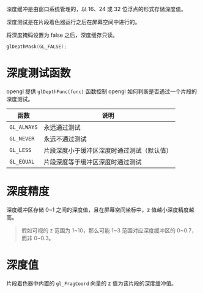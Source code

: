 深度缓冲是由窗口系统管理的，以 16、24 或 32 位浮点的形式存储深度值。

深度测试是在片段着色器运行之后在屏幕空间中进行的。

将深度掩码设置为 false 之后，深度缓存只读。

```cpp
glDepthMask(GL_FALSE);
```

# 深度测试函数

opengl 提供 `glDepthFunc(func)` 函数控制 opengl 如何判断是否通过一个片段的深度测试。

| 函数        | 说明                                       |
| ----------- | ------------------------------------------ |
| `GL_ALWAYS` | 永远通过测试                               |
| `GL_NEVER`  | 永远不通过测试                             |
| `GL_LESS`   | 片段深度小于缓冲区深度时通过测试（默认值） |
| `GL_EQUAL`  | 片段深度等于缓冲区深度时通过测试           |

# 深度精度

深度缓冲区存储 0~1 之间的深度值，且在屏幕空间坐标中，z 值越小深度精度越高。

> 假如可视的 z 范围为 1~10，那么可能 1~3 范围对应深度缓冲区的 0~0.7，而非 0~0.3。

# 深度值

片段着色器中内置的 `gl_FragCoord` 向量的 z 值为该片段的深度缓冲值。
